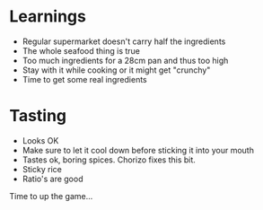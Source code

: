 # Learnings

* Regular supermarket doesn't carry half the ingredients
* The whole seafood thing is true
* Too much ingredients for a 28cm pan and thus too high
* Stay with it while cooking or it might get "crunchy"
* Time to get some real ingredients

# Tasting
* Looks OK
* Make sure to let it cool down before sticking it into your mouth
* Tastes ok, boring spices. Chorizo fixes this bit.
* Sticky rice
* Ratio's are good





Time to up the game...